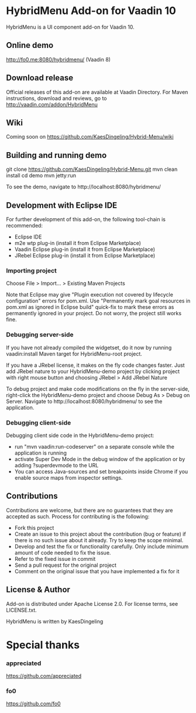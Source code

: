 # HybridMenu Add-on for Vaadin 10

HybridMenu is a UI component add-on for Vaadin 10.

## Online demo

http://fo0.me:8080/hybridmenu/ (Vaadin 8)

## Download release

Official releases of this add-on are available at Vaadin Directory. For Maven instructions, download and reviews, go to http://vaadin.com/addon/HybridMenu

## Wiki

Coming soon on https://github.com/KaesDingeling/Hybrid-Menu/wiki

## Building and running demo

git clone https://github.com/KaesDingeling/Hybrid-Menu.git
mvn clean install
cd demo
mvn jetty:run

To see the demo, navigate to http://localhost:8080/hybridmenu/

## Development with Eclipse IDE

For further development of this add-on, the following tool-chain is recommended:
- Eclipse IDE
- m2e wtp plug-in (install it from Eclipse Marketplace)
- Vaadin Eclipse plug-in (install it from Eclipse Marketplace)
- JRebel Eclipse plug-in (install it from Eclipse Marketplace)

### Importing project

Choose File > Import... > Existing Maven Projects

Note that Eclipse may give "Plugin execution not covered by lifecycle configuration" errors for pom.xml. Use "Permanently mark goal resources in pom.xml as ignored in Eclipse build" quick-fix to mark these errors as permanently ignored in your project. Do not worry, the project still works fine. 

### Debugging server-side

If you have not already compiled the widgetset, do it now by running vaadin:install Maven target for HybridMenu-root project.

If you have a JRebel license, it makes on the fly code changes faster. Just add JRebel nature to your HybridMenu-demo project by clicking project with right mouse button and choosing JRebel > Add JRebel Nature

To debug project and make code modifications on the fly in the server-side, right-click the HybridMenu-demo project and choose Debug As > Debug on Server. Navigate to http://localhost:8080/hybridmenu/ to see the application.

### Debugging client-side

Debugging client side code in the HybridMenu-demo project:
  - run "mvn vaadin:run-codeserver" on a separate console while the application is running
  - activate Super Dev Mode in the debug window of the application or by adding ?superdevmode to the URL
  - You can access Java-sources and set breakpoints inside Chrome if you enable source maps from inspector settings.

## Contributions

Contributions are welcome, but there are no guarantees that they are accepted as such. Process for contributing is the following:
- Fork this project
- Create an issue to this project about the contribution (bug or feature) if there is no such issue about it already. Try to keep the scope minimal.
- Develop and test the fix or functionality carefully. Only include minimum amount of code needed to fix the issue.
- Refer to the fixed issue in commit
- Send a pull request for the original project
- Comment on the original issue that you have implemented a fix for it

## License & Author

Add-on is distributed under Apache License 2.0. For license terms, see LICENSE.txt.

HybridMenu is written by KaesDingeling

# Special thanks

### appreciated

https://github.com/appreciated

### fo0

https://github.com/fo0
